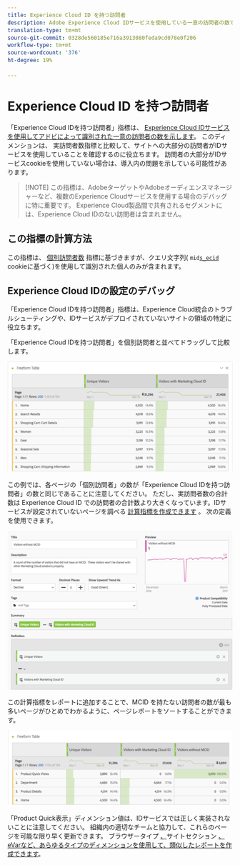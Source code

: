 ```yaml
---
title: Experience Cloud ID を持つ訪問者
description: Adobe Experience Cloud IDサービスを使用している一意の訪問者の数です。
translation-type: tm+mt
source-git-commit: 0328de560185e716a3913080feda9cd078e0f206
workflow-type: tm+mt
source-wordcount: '376'
ht-degree: 19%

---
```



# Experience Cloud ID を持つ訪問者

「Experience Cloud IDを持つ訪問者」指標は、 [Experience Cloud IDサービスを使用してアドビによって識別された一意の訪問者の数を示します](https://docs.adobe.com/content/help/ja-JP/id-service/using/home.html)。 このディメンションは、 [](unique-visitors.md) 実訪問者数指標と比較して、サイトへの大部分の訪問者がIDサービスを使用していることを確認するのに役立ちます。 訪問者の大部分がIDサービスcookieを使用していない場合は、導入内の問題を示している可能性があります。

>[!NOTE] この指標は、AdobeターゲットやAdobeオーディエンスマネージャーなど、複数のExperience Cloudサービスを使用する場合のデバッグに特に重要です。 Experience Cloud製品間で共有されるセグメントには、Experience Cloud IDのない訪問者は含まれません。

## この指標の計算方法

この指標は、 [個別訪問者数](unique-visitors.md) 指標に基づきますが、クエリ文字列( `mid`[`s_ecid`](https://docs.adobe.com/content/help/ja-JP/core-services/interface/ec-cookies/cookies-analytics.html) cookieに基づく)を使用して識別された個人のみが含まれます。

## Experience Cloud IDの設定のデバッグ

「Experience Cloud IDを持つ訪問者」指標は、Experience Cloud統合のトラブルシューティングや、IDサービスがデプロイされていないサイトの領域の特定に役立ちます。

「Experience Cloud IDを持つ訪問者」を個別訪問者と並べてドラッグして比較します。

![個別訪問者比較](assets/metric-mcvid1.png)

この例では、各ページの「個別訪問者」の数が「Experience Cloud IDを持つ訪問者」の数と同じであることに注意してください。 ただし、実訪問者数の合計数は Experience Cloud ID での訪問者の合計数より大きくなっています。IDサービスが設定されていないページを調べる [計算指標を作成できます](../c-calcmetrics/cm-overview.md) 。 次の定義を使用できます。

![計算指標の定義](assets/metric-mcvid2.png)

この計算指標をレポートに追加することで、MCID を持たない訪問者の数が最も多いページがひとめでわかるように、ページレポートをソートすることができます。

![IDサービスを使用しないページ](assets/metric-mcvid3.png)

「Product Quick表示」ディメンション値は、IDサービスでは正しく実装されないことに注意してください。 組織内の適切なチームと協力して、これらのページを可能な限り早く更新できます。 ブラウザータイプ [、](../dimensions/browser-type.md)サイトセクション [、eVarなど、あらゆるタイプのディメンションを使用して、類似したレポートを作成できます](../dimensions/site-section.md)[](../dimensions/evar.md)。
